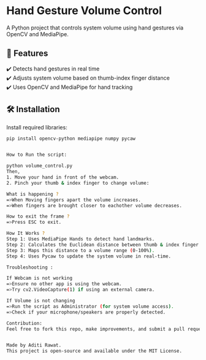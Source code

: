 # Hand Gesture Volume Control

A Python project that controls system volume using hand gestures via OpenCV and MediaPipe.

## 📌 Features
✔️ Detects hand gestures in real time  
✔️ Adjusts system volume based on thumb-index finger distance  
✔️ Uses OpenCV and MediaPipe for hand tracking  

## 🛠 Installation
Install required libraries:
```bash
pip install opencv-python mediapipe numpy pycaw


How to Run the script:

python volume_control.py
Then,
1. Move your hand in front of the webcam.
2. Pinch your thumb & index finger to change volume:

What is happening ?
=>When Moving fingers apart the volume increases.
=>When fingers are brought closer to eachother volume decreases.

How to exit the frame ?
=>Press ESC to exit.

How It Works ?
Step 1: Uses MediaPipe Hands to detect hand landmarks.
Step 2: Calculates the Euclidean distance between thumb & index finger.
Step 3: Maps this distance to a volume range (0-100%).
Step 4: Uses Pycaw to update the system volume in real-time.

Troubleshooting :

If Webcam is not working
=>Ensure no other app is using the webcam.
=>Try cv2.VideoCapture(1) if using an external camera.

If Volume is not changing
=>Run the script as Administrator (for system volume access).
=>Check if your microphone/speakers are properly detected.

Contribution:
Feel free to fork this repo, make improvements, and submit a pull request! Contributions are welcome.


Made by Aditi Rawat.
This project is open-source and available under the MIT License.